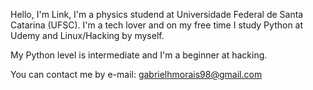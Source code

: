 Hello, I'm Link, I'm a physics studend at Universidade Federal de Santa Catarina (UFSC).
I'm a tech lover and on my free time I study Python at Udemy and Linux/Hacking by myself.

My Python level is intermediate and I'm a beginner at hacking.

You can contact me by e-mail:
gabrielhmorais98@gmail.com

<!---
L1nk404/L1nk404 is a ✨ special ✨ repository because its `README.md` (this file) appears on your GitHub profile.
You can click the Preview link to take a look at your changes.
--->
